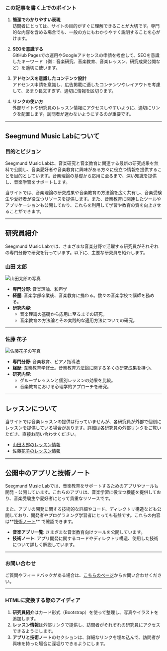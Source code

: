 
### **この記事を書く上でのポイント**
1. **簡潔でわかりやすい表現**  
   訪問者にとっては、サイトの目的がすぐに理解できることが大切です。専門的な内容を含める場合でも、一般の方にもわかりやすく説明することを心がけます。

2. **SEOを意識する**  
   GitHub Pagesでの運用やGoogleアドセンスの申請を考慮して、SEOを意識したキーワード（例：音楽研究、音楽教育、音楽レッスン、研究成果公開など）を適切に使います。

3. **アドセンスを意識したコンテンツ設計**  
   アドセンス申請を意識し、広告掲載に適したコンテンツやレイアウトを考慮して、あまり長文すぎず、適切に情報を区切ります。

4. **リンクの使い方**  
   外部サイトや研究員のレッスン情報にアクセスしやすいように、適切にリンクを配置します。訪問者が迷わないようにするのが重要です。


---



## **Seegmund Music Labについて**

### **目的とビジョン**

Seegmund Music Labは、音楽研究と音楽教育に関連する最新の研究成果を無料で公開し、音楽愛好者や音楽教育に興味がある方々に役立つ情報を提供することを目的としています。音楽理論の基礎から応用に至るまで、深い知識を提供し、音楽学習をサポートします。

当サイトでは、音楽理論の研究成果や音楽教育の方法論を広く共有し、音楽受験生や愛好者が役立つリソースを提供します。また、音楽教育に関連したツールやアプリケーションも公開しており、これらを利用して学習や教育の質を向上させることができます。

---

## **研究員紹介**

Seegmund Music Labでは、さまざまな音楽分野で活躍する研究員がそれぞれの専門分野で研究を行っています。以下に、主要な研究員を紹介します。

### **山田 太郎**

![山田太郎の写真](https://via.placeholder.com/150)

- **専門分野**: 音楽理論、和声学
- **経歴**: 音楽学部卒業後、音楽教育に携わる。数々の音楽学校で講師を務める。
- **研究内容**:
  - 音楽理論の基礎から応用に至るまでの研究。
  - 音楽教育の方法論とその実践的な適用方法についての研究。


---

### **佐藤 花子**

![佐藤花子の写真](https://via.placeholder.com/150)

- **専門分野**: 音楽教育、ピアノ指導法
- **経歴**: 韋楽教育学修士。音楽教育方法論に関する多くの研究成果を持つ。
- **研究内容**:
  - グループレッスンと個別レッスンの効果を比較。
  - 音楽教育における心理学的アプローチを研究。


---

## **レッスンについて**

当サイトでは音楽レッスンの提供は行っていませんが、各研究員が外部で個別にレッスンを提供している場合があります。詳細は各研究員の外部リンクをご覧いただき、直接お問い合わせください。

- [山田太郎のレッスン情報](https://external-link1.com)
- [佐藤花子のレッスン情報](https://external-link2.com)

---

## **公開中のアプリと技術ノート**

Seegmund Music Labでは、音楽教育をサポートするためのアプリやツールも開発・公開しています。これらのアプリは、音楽学習に役立つ機能を提供しており、音楽受験生や愛好者にとって貴重なリソースです。

また、アプリの開発に関する技術的な詳細やコード、ディレクトリ構造なども公開しており、開発者やプログラミング学習者にとっても有益です。これらの内容は**[技術ノート](#技術ノートの該当ページへのリンク)** で確認できます。

- **音楽アプリ一覧**: さまざまな音楽教育向けツールを公開しています。
- **技術ノート**: アプリ開発に関するコードやディレクトリ構造、使用した技術について詳しく解説しています。

---

### **お問い合わせ**

ご質問やフィードバックがある場合は、[こちらのページ](#)からお問い合わせください。

---

### **HTMLに変換する際のアイディア**

1. **研究員紹介**はカード形式（Bootstrap）を使って整理し、写真やイラストを追加します。
2. **レッスン情報**は外部リンクで提供し、訪問者がそれぞれの研究員にアクセスできるようにします。
3. **アプリと技術ノート**のセクションは、詳細なリンクを埋め込んで、訪問者が興味を持った場合に深堀りできるようにします。
